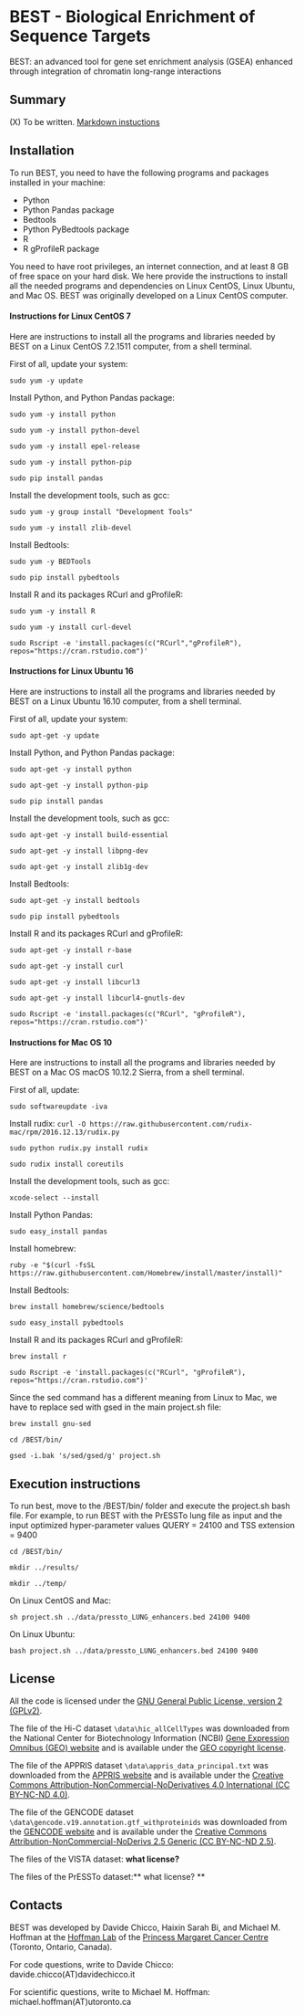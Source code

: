 # BEST - Biological Enrichment of Sequence Targets #

BEST: an advanced tool for gene set enrichment analysis (GSEA) enhanced
through integration of chromatin long-range interactions

## Summary ##
(X) To be written. [Markdown instuctions](https://bitbucket.org/tutorials/markdowndemo)


## Installation ##
To run BEST, you need to have the following programs and packages installed in your machine:

* Python
* Python Pandas package
* Bedtools
* Python PyBedtools package
* R
* R gProfileR package

You need to have root privileges, an internet connection, and at least 8 GB of free space on your hard disk.
We here provide the instructions to install all the needed programs and dependencies on Linux CentOS, Linux Ubuntu, and Mac OS. BEST was originally developed on a Linux CentOS computer.
 
#### Instructions for Linux CentOS 7 ####
Here are instructions to install all the programs and libraries needed by BEST on a Linux CentOS 7.2.1511 computer, from a shell terminal.

First of all, update your system:

`sudo yum -y update`

Install Python, and Python Pandas package:

`sudo yum -y install python`

`sudo yum -y install python-devel`

`sudo yum -y install epel-release`

`sudo yum -y install python-pip`

`sudo pip install pandas`

Install the development tools, such as gcc:

`sudo yum -y group install "Development Tools"`

`sudo yum -y install zlib-devel`

Install Bedtools:

`sudo yum -y BEDTools`

`sudo pip install pybedtools`

Install R and its packages RCurl and gProfileR:

`sudo yum -y install R`

`sudo yum -y install curl-devel`

`sudo Rscript -e 'install.packages(c("RCurl","gProfileR"), repos="https://cran.rstudio.com")' `

#### Instructions for Linux Ubuntu 16 ####
Here are instructions to install all the programs and libraries needed by BEST on a Linux Ubuntu 16.10 computer, from a shell terminal.

First of all, update your system:

`sudo apt-get -y update`

Install Python, and Python Pandas package:

`sudo apt-get -y install python`

`sudo apt-get -y install python-pip`

`sudo pip install pandas`

Install the development tools, such as gcc:

`sudo apt-get -y install build-essential`

`sudo apt-get -y install libpng-dev`

`sudo apt-get -y install zlib1g-dev`

Install Bedtools:

`sudo apt-get -y install bedtools`

`sudo pip install pybedtools`

Install R and its packages RCurl and gProfileR:

`sudo apt-get -y install r-base`

`sudo apt-get -y install curl`

`sudo apt-get -y install libcurl3`

`sudo apt-get -y install libcurl4-gnutls-dev`

`sudo Rscript -e 'install.packages(c("RCurl", "gProfileR"), repos="https://cran.rstudio.com")' `

#### Instructions for Mac OS 10 ####
Here are instructions to install all the programs and libraries needed by BEST on a Mac OS macOS 10.12.2 Sierra, from a shell terminal.

First of all, update:

`sudo softwareupdate -iva`

Install rudix:
`curl -O https://raw.githubusercontent.com/rudix-mac/rpm/2016.12.13/rudix.py`

`sudo python rudix.py install rudix`

`sudo rudix install coreutils`

Install the development tools, such as gcc:

`xcode-select --install`

Install Python Pandas: 

`sudo easy_install pandas`

Install homebrew:

`ruby -e "$(curl -fsSL https://raw.githubusercontent.com/Homebrew/install/master/install)"`

Install Bedtools:

`brew install homebrew/science/bedtools`

`sudo easy_install pybedtools`

Install R and its packages RCurl and gProfileR:

`brew install r`

`sudo Rscript -e 'install.packages(c("RCurl", "gProfileR"), repos="https://cran.rstudio.com")' `

Since the sed command has a different meaning from Linux to Mac, we have to replace sed with gsed in the main project.sh file:

`brew install gnu-sed`

`cd /BEST/bin/`

`gsed -i.bak 's/sed/gsed/g' project.sh`

## Execution instructions ##
To run best, move to the /BEST/bin/ folder and execute the project.sh bash file. For example, to run BEST with the PrESSTo lung file as input and the input optimized hyper-parameter values QUERY = 24100 and TSS extension = 9400

`cd /BEST/bin/`

`mkdir ../results/`

`mkdir ../temp/`

On Linux CentOS and Mac:

`sh project.sh ../data/pressto_LUNG_enhancers.bed 24100 9400`

On Linux Ubuntu:

`bash project.sh ../data/pressto_LUNG_enhancers.bed 24100 9400`


## License ##
All the code is licensed under the [GNU General Public License, version 2 (GPLv2)](http://www.gnu.org/licenses/gpl-2.0-standalone.html).

The file of the Hi-C dataset `\data\hic_allCellTypes` was downloaded from the National Center for Biotechnology Information (NCBI) [Gene Expression Omnibus (GEO) website](https://www.ncbi.nlm.nih.gov/geo/query/acc.cgi?acc=GSE63525) and is available under the [GEO copyright license](https://www.ncbi.nlm.nih.gov/geo/info/disclaimer.html).

The file of the APPRIS dataset `\data\appris_data_principal.txt` was downloaded from the [APPRIS website](http://appris.bioinfo.cnio.es/#/downloads) and is available under the [Creative Commons Attribution-NonCommercial-NoDerivatives 4.0 International (CC BY-NC-ND 4.0)](https://creativecommons.org/licenses/by-nc-nd/4.0/).

The file of the GENCODE dataset `\data\gencode.v19.annotation.gtf_withproteinids` was downloaded from the [GENCODE website](http://appris.bioinfo.cnio.es/#/downloads) and is available under the [Creative Commons
Attribution-NonCommercial-NoDerivs 2.5 Generic (CC BY-NC-ND 2.5)](https://creativecommons.org/licenses/by-nc-nd/2.5/).

The files of the VISTA dataset: **what license?**

The files of the PrESSTo dataset:** what license?
**
## Contacts ##

BEST was developed by Davide Chicco, Haixin Sarah Bi, and Michael M. Hoffman at the [Hoffman Lab](http://www.hoffmanlab.org) of the [Princess Margaret Cancer Centre](http://www.uhn.ca/PrincessMargaret/Research/) (Toronto, Ontario, Canada).

For code questions, write to Davide Chicco: davide.chicco(AT)davidechicco.it

For scientific questions, write to Michael M. Hoffman: michael.hoffman(AT)utoronto.ca